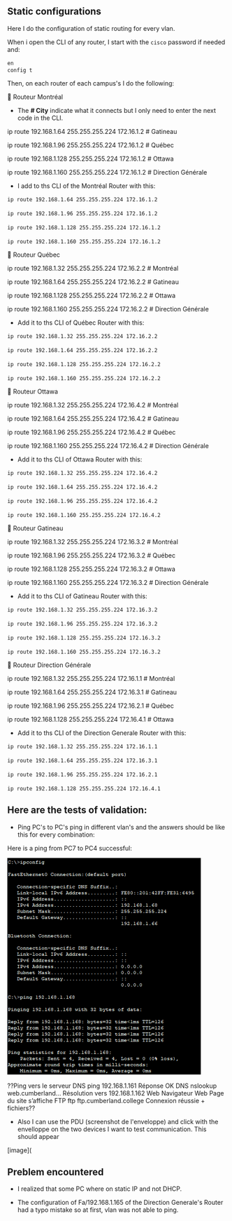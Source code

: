 
## Static configurations

Here I do the configuration of static routing for every vlan.

When i open the CLI of any router, I start with the `cisco` password if needed and:
```
en
config t
```

Then, on each router of each campus's I do the following:


🔁 Routeur Montréal

- The **# City** indicate what it connects but I only need to enter the next code in the CLI.

ip route 192.168.1.64 255.255.255.224 172.16.1.2 # Gatineau

ip route 192.168.1.96 255.255.255.224 172.16.1.2 # Québec

ip route 192.168.1.128 255.255.255.224 172.16.1.2 # Ottawa

ip route 192.168.1.160 255.255.255.224 172.16.1.2 # Direction Générale

- I add to ths CLI of the Montréal Router with this:

```
ip route 192.168.1.64 255.255.255.224 172.16.1.2

ip route 192.168.1.96 255.255.255.224 172.16.1.2

ip route 192.168.1.128 255.255.255.224 172.16.1.2

ip route 192.168.1.160 255.255.255.224 172.16.1.2
```

🔁 Routeur Québec

ip route 192.168.1.32 255.255.255.224 172.16.2.2 # Montréal

ip route 192.168.1.64 255.255.255.224 172.16.2.2 # Gatineau

ip route 192.168.1.128 255.255.255.224 172.16.2.2 # Ottawa

ip route 192.168.1.160 255.255.255.224 172.16.2.2 # Direction Générale

- Add it to ths CLI of Québec Router with this:
```
ip route 192.168.1.32 255.255.255.224 172.16.2.2

ip route 192.168.1.64 255.255.255.224 172.16.2.2

ip route 192.168.1.128 255.255.255.224 172.16.2.2

ip route 192.168.1.160 255.255.255.224 172.16.2.2
```


🔁 Routeur Ottawa

ip route 192.168.1.32 255.255.255.224 172.16.4.2 # Montréal

ip route 192.168.1.64 255.255.255.224 172.16.4.2 # Gatineau

ip route 192.168.1.96 255.255.255.224 172.16.4.2 # Québec

ip route 192.168.1.160 255.255.255.224 172.16.4.2 # Direction Générale

- Add it to ths CLI of Ottawa Router with this:
```
ip route 192.168.1.32 255.255.255.224 172.16.4.2

ip route 192.168.1.64 255.255.255.224 172.16.4.2

ip route 192.168.1.96 255.255.255.224 172.16.4.2

ip route 192.168.1.160 255.255.255.224 172.16.4.2
```

🔁 Routeur Gatineau

ip route 192.168.1.32 255.255.255.224 172.16.3.2 # Montréal

ip route 192.168.1.96 255.255.255.224 172.16.3.2 # Québec

ip route 192.168.1.128 255.255.255.224 172.16.3.2 # Ottawa

ip route 192.168.1.160 255.255.255.224 172.16.3.2 # Direction Générale

- Add it to ths CLI of Gatineau Router with this:
```
ip route 192.168.1.32 255.255.255.224 172.16.3.2

ip route 192.168.1.96 255.255.255.224 172.16.3.2

ip route 192.168.1.128 255.255.255.224 172.16.3.2

ip route 192.168.1.160 255.255.255.224 172.16.3.2
```

🔁 Routeur Direction Générale

ip route 192.168.1.32 255.255.255.224 172.16.1.1 # Montréal

ip route 192.168.1.64 255.255.255.224 172.16.3.1 # Gatineau

ip route 192.168.1.96 255.255.255.224 172.16.2.1 # Québec

ip route 192.168.1.128 255.255.255.224 172.16.4.1 # Ottawa

- Add it to ths CLI of the Direction Generale Router with this:
```
ip route 192.168.1.32 255.255.255.224 172.16.1.1

ip route 192.168.1.64 255.255.255.224 172.16.3.1

ip route 192.168.1.96 255.255.255.224 172.16.2.1

ip route 192.168.1.128 255.255.255.224 172.16.4.1
```


## Here are the tests of validation:

- Ping PC's to PC's ping in different vlan's and the answers should be like this for every combination:

Here is a ping from PC7 to PC4 successful:

![image](https://github.com/RobinBoucherSec/Cisco-Packet-Tracer-Basic-Network/blob/main/pkt%20Static%20Routing/images/ping%20PC7%20to%20PC4.png)

??Ping vers le serveur
DNS
ping 192.168.1.161 Réponse OK
DNS nslookup
web.cumberland... Résolution vers
192.168.1.162
Web Navigateur Web Page du site s’affiche
FTP ftp
ftp.cumberland.college Connexion réussie + fichiers??

- Also I can use the PDU (screenshot de l'enveloppe) and click with the envelloppe on the two devices I want to test communication. This should appear

[image](


## Preblem encountered

- I realized that some PC where on static IP and not DHCP.

- The configuration of Fa/192.168.1.165 of the Direction Generale's Router had a typo mistake so at first, vlan was not able to ping.
